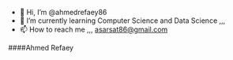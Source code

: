 
- 👋 Hi, I’m @ahmedrefaey86
- 🌱 I’m currently learning Computer Science and Data Science ,,,
- 📫 How to reach me ,,, asarsat86@gmail.com


####Ahmed Refaey
